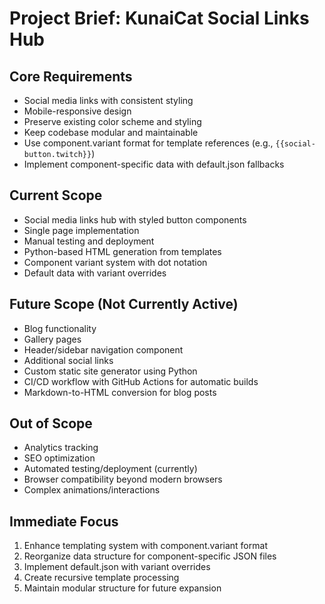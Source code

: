 # Project Brief: KunaiCat Social Links Hub

## Core Requirements
- Social media links with consistent styling
- Mobile-responsive design
- Preserve existing color scheme and styling
- Keep codebase modular and maintainable
- Use component.variant format for template references (e.g., `{{social-button.twitch}}`)
- Implement component-specific data with default.json fallbacks

## Current Scope
- Social media links hub with styled button components
- Single page implementation
- Manual testing and deployment
- Python-based HTML generation from templates
- Component variant system with dot notation
- Default data with variant overrides

## Future Scope (Not Currently Active)
- Blog functionality
- Gallery pages
- Header/sidebar navigation component
- Additional social links
- Custom static site generator using Python
- CI/CD workflow with GitHub Actions for automatic builds
- Markdown-to-HTML conversion for blog posts

## Out of Scope
- Analytics tracking
- SEO optimization
- Automated testing/deployment (currently)
- Browser compatibility beyond modern browsers
- Complex animations/interactions

## Immediate Focus
1. Enhance templating system with component.variant format
2. Reorganize data structure for component-specific JSON files
3. Implement default.json with variant overrides
4. Create recursive template processing
5. Maintain modular structure for future expansion 